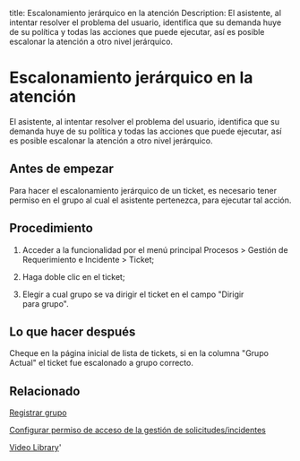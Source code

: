 title:  Escalonamiento jerárquico en la atención
Description: El asistente, al intentar resolver el problema del usuario, identifica que su demanda huye de su política y todas las acciones que puede ejecutar, así es posible escalonar la atención a otro nivel jerárquico.
# Escalonamiento jerárquico en la atención

El asistente, al intentar resolver el problema del usuario, identifica que su demanda huye de su política y todas las acciones que puede ejecutar, así es posible escalonar la atención a otro nivel jerárquico.

Antes de empezar
----------------

Para hacer el escalonamiento jerárquico de un ticket, es necesario tener permiso
en el grupo al cual el asistente pertenezca, para ejecutar tal acción.

Procedimiento
-------------

1.  Acceder a la funcionalidad por el menú principal Procesos \> Gestión de
    Requerimiento e Incidente \> Ticket;

2.  Haga doble clic en el ticket;

3.  Elegir a cual grupo se va dirigir el ticket en el campo "Dirigir
    para grupo".

Lo que hacer después
-------------

Cheque en la página inicial de lista de tickets, si en la columna "Grupo Actual" el ticket fue escalonado a grupo correcto.


Relacionado
-----------

[Registrar grupo](/es-es/citsmart-platform-9/initial-settings/access-settings/user/register-groups.html)

[Configurar permiso de acceso de la gestión de solicitudes/incidentes](/es-es/citsmart-platform-9/processes/tickets/configuration/access-ticket-management.html)

<i class='fa fa-youtube-play  fa-2x' style='color:#97ce17;vertical-align: middle;'> </i> [Video Library](https://www.youtube.com/playlist?list=PLB5qK2uzf2ROfIFL9F-3s-gomHNzudBEy)'

<!-- !!! tip "About"

    <b>Product/Version:</b> CITSmart | 8.00 &nbsp;&nbsp;
    <b>Updated:</b>01/25/2021 – Larissa Lourenço
